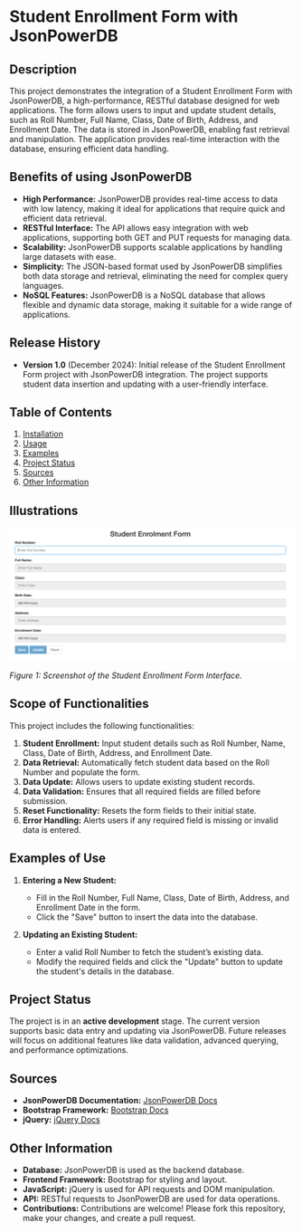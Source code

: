 # Student Enrollment Form with JsonPowerDB

## Description
This project demonstrates the integration of a Student Enrollment Form with JsonPowerDB, a high-performance, RESTful database designed for web applications. The form allows users to input and update student details, such as Roll Number, Full Name, Class, Date of Birth, Address, and Enrollment Date. The data is stored in JsonPowerDB, enabling fast retrieval and manipulation. The application provides real-time interaction with the database, ensuring efficient data handling.

## Benefits of using JsonPowerDB
- **High Performance:** JsonPowerDB provides real-time access to data with low latency, making it ideal for applications that require quick and efficient data retrieval.
- **RESTful Interface:** The API allows easy integration with web applications, supporting both GET and PUT requests for managing data.
- **Scalability:** JsonPowerDB supports scalable applications by handling large datasets with ease.
- **Simplicity:** The JSON-based format used by JsonPowerDB simplifies both data storage and retrieval, eliminating the need for complex query languages.
- **NoSQL Features:** JsonPowerDB is a NoSQL database that allows flexible and dynamic data storage, making it suitable for a wide range of applications.

## Release History
- **Version 1.0** (December 2024): Initial release of the Student Enrollment Form project with JsonPowerDB integration. The project supports student data insertion and updating with a user-friendly interface.

## Table of Contents
1. [Installation](#installation)
2. [Usage](#usage)
3. [Examples](#examples)
4. [Project Status](#project-status)
5. [Sources](#sources)
6. [Other Information](#other-information)

## Illustrations

![Student Enrollment Form](Scripts/StudentFormJPDB.png)

*Figure 1: Screenshot of the Student Enrollment Form Interface.*

## Scope of Functionalities
This project includes the following functionalities:
1. **Student Enrollment:** Input student details such as Roll Number, Name, Class, Date of Birth, Address, and Enrollment Date.
2. **Data Retrieval:** Automatically fetch student data based on the Roll Number and populate the form.
3. **Data Update:** Allows users to update existing student records.
4. **Data Validation:** Ensures that all required fields are filled before submission.
5. **Reset Functionality:** Resets the form fields to their initial state.
6. **Error Handling:** Alerts users if any required field is missing or invalid data is entered.

## Examples of Use

1. **Entering a New Student:**
   - Fill in the Roll Number, Full Name, Class, Date of Birth, Address, and Enrollment Date in the form.
   - Click the "Save" button to insert the data into the database.
   
2. **Updating an Existing Student:**
   - Enter a valid Roll Number to fetch the student’s existing data.
   - Modify the required fields and click the "Update" button to update the student's details in the database.

## Project Status
The project is in an **active development** stage. The current version supports basic data entry and updating via JsonPowerDB. Future releases will focus on additional features like data validation, advanced querying, and performance optimizations.

## Sources
- **JsonPowerDB Documentation:** [JsonPowerDB Docs](https://www.login2explore.com/)
- **Bootstrap Framework:** [Bootstrap Docs](https://getbootstrap.com/)
- **jQuery:** [jQuery Docs](https://jquery.com/)

## Other Information
- **Database:** JsonPowerDB is used as the backend database.
- **Frontend Framework:** Bootstrap for styling and layout.
- **JavaScript:** jQuery is used for API requests and DOM manipulation.
- **API:** RESTful requests to JsonPowerDB are used for data operations.
- **Contributions:** Contributions are welcome! Please fork this repository, make your changes, and create a pull request.
